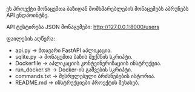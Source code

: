 
ეს პროექტი მონაცემთა ბაზიდან მომხმარებლების მონაცემებს აბრუნებს API ენდპოინტზე.


API ტესტირება
JSON მონაცემები: http://127.0.0.1:8000/users


ფაილების აღწერა:
- api.py → მთავარი FastAPI აპლიკაცია.
- sqlite.py → მონაცემთა ბაზის შექმნის სკრიპტი.
- Dockerfile → აპლიკაციის კონტეინერიზაციის ინსტრუქცია.
- run_docker.sh → Docker-ის გაშვების სკრიპტი.
- commands.txt → შესრულებული ბრძანებების ისტორია.
- README.md → ინსტრუქციები პროექტის შესახებ.


